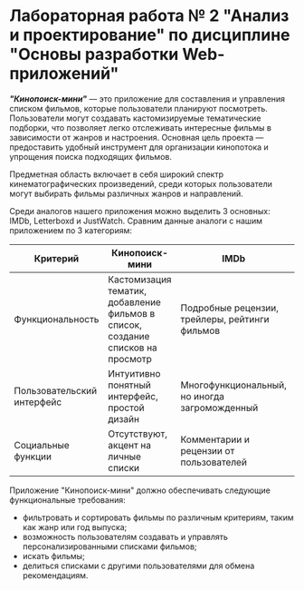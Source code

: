 # Лабораторная работа № 2 "Анализ и проектирование" по дисциплине "Основы разработки Web-приложений"

***"Кинопоиск-мини"*** — это приложение для составления и управления списком фильмов, которые пользователи планируют посмотреть. Пользователи могут создавать кастомизируемые тематические подборки, что позволяет легко отслеживать интересные фильмы в зависимости от жанров и настроения. Основная цель проекта — предоставить удобный инструмент для организации кинопотока и упрощения поиска подходящих фильмов.

Предметная область включает в себя широкий спектр кинематографических произведений, среди которых пользователи могут выбирать фильмы различных жанров и направлений.

Среди аналогов нашего приложения можно выделить 3 основных: IMDb, Letterboxd и JustWatch. Сравним данные аналоги с нашим приложением по 3 категориям:


| Критерий | Кинопоиск-мини | IMDb | Letterboxd | JustWatch |
|---------------------------|-------------------------------|---------------------------|----------------------------------|---------------------------------|
| Функциональность | Кастомизация тематик, добавление фильмов в список, создание списков на просмотр | Подробные рецензии, трейлеры, рейтинги фильмов | Социальное взаимодействие, оценки фильмов | Поиск фильмов по платформам |
| Пользовательский интерфейс | Интуитивно понятный интерфейс, простой дизайн | Многофункциональный, но иногда загроможденный | Минималистичный и удобный | Простой, но ограниченный функционал |
| Социальные функции | Отсутствуют, акцент на личные списки | Комментарии и рецензии от пользователей | Социальные взаимодействия, друзья, обмен мнениями | Отсутствуют, акцент на функциональности поиска |

Приложение "Кинопоиск-мини" должно обеспечивать следующие функциональные требования:
* фильтровать и сортировать фильмы по различным критериям, таким как жанр или год выпуска;
* возможность пользователям создавать и управлять персонализированными списками фильмов;
* искать фильмы;
* делиться списками с другими пользователями для обмена рекомендациям.

